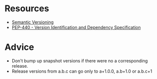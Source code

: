 # Resources
- [Semantic Versioning](http://semver.org/)
- [PEP-440 - Version Identification and Dependency Specification](https://www.python.org/dev/peps/pep-0440/)

# Advice
- Don't bump up snapshot versions if there were no a corresponding release.
- Release versions from a.b.c can go only to a+1.0.0, a.b+1.0 or a.b.c+1

